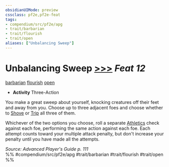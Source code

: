 ```yaml
---
obsidianUIMode: preview
cssclass: pf2e,pf2e-feat
tags:
- compendium/src/pf2e/apg
- trait/barbarian
- trait/flourish
- trait/open
aliases: ["Unbalancing Sweep"]
---
```

# Unbalancing Sweep  [>>>](chapter-9-playing-the-game.md#Actions "Three-Action") *Feat 12*  
[barbarian](Reference/Rules/Traits/barbarian.md "Barbarian Class Trait")  [flourish](flourish.md "Flourish Combat Trait")  [open](open.md "Open Combat Trait")  

- **Activity** Three-Action

You make a great sweep about yourself, knocking creatures off their feet and away from you. Choose up to three adjacent foes and choose whether to [Shove](Reference/Rules/Actions/shove.md) or [Trip](Reference/Rules/Actions/trip.md) all three of them.

Whichever of the two options you choose, roll a separate [Athletics](skills.md#Athletics) check against each foe, performing the same action against each foe. Each attempt counts toward your multiple attack penalty, but don't increase your penalty until you have made all the attempts.

*Source: Advanced Player's Guide p. 111*  
%% #compendium/src/pf2e/apg #trait/barbarian #trait/flourish #trait/open %%